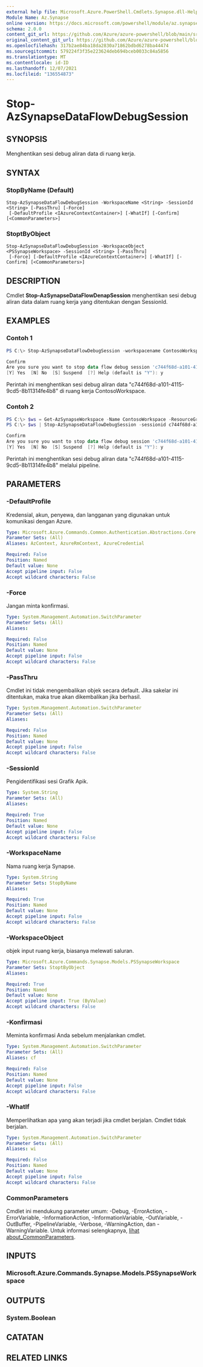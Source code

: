 ```yaml
---
external help file: Microsoft.Azure.PowerShell.Cmdlets.Synapse.dll-Help.xml
Module Name: Az.Synapse
online version: https://docs.microsoft.com/powershell/module/az.synapse/stop-azsynapsedataflowdebugsession
schema: 2.0.0
content_git_url: https://github.com/Azure/azure-powershell/blob/main/src/Synapse/Synapse/help/Stop-AzSynapseDataFlowDebugSession.md
original_content_git_url: https://github.com/Azure/azure-powershell/blob/main/src/Synapse/Synapse/help/Stop-AzSynapseDataFlowDebugSession.md
ms.openlocfilehash: 317b2ae84ba18da2830a71862bdbd6278ba44474
ms.sourcegitcommit: 579224f3f35e223624deb694bceb0033c84a5856
ms.translationtype: MT
ms.contentlocale: id-ID
ms.lasthandoff: 12/07/2021
ms.locfileid: "136554873"
---
```

# Stop-AzSynapseDataFlowDebugSession

## SYNOPSIS
Menghentikan sesi debug aliran data di ruang kerja.

## SYNTAX

### StopByName (Default)
```
Stop-AzSynapseDataFlowDebugSession -WorkspaceName <String> -SessionId <String> [-PassThru] [-Force]
 [-DefaultProfile <IAzureContextContainer>] [-WhatIf] [-Confirm] [<CommonParameters>]
```

### StoptByObject
```
Stop-AzSynapseDataFlowDebugSession -WorkspaceObject <PSSynapseWorkspace> -SessionId <String> [-PassThru]
 [-Force] [-DefaultProfile <IAzureContextContainer>] [-WhatIf] [-Confirm] [<CommonParameters>]
```

## DESCRIPTION
Cmdlet **Stop-AzSynapseDataFlowDenapSession** menghentikan sesi debug aliran data dalam ruang kerja yang ditentukan dengan SessionId.

## EXAMPLES

### Contoh 1
```powershell
PS C:\> Stop-AzSynapseDataFlowDebugSession -workspacename ContosoWorkspace -sessionid c744f68d-a101-4115-9cd5-8b11314fe4b8

Confirm
Are you sure you want to stop data flow debug session 'c744f68d-a101-4115-9cd5-8b11314fe4b8' in workspace 'ContosoWorkspace'?
[Y] Yes  [N] No  [S] Suspend  [?] Help (default is "Y"): y
```

Perintah ini menghentikan sesi debug aliran data "c744f68d-a101-4115-9cd5-8b11314fe4b8" di ruang kerja ContosoWorkspace.

### Contoh 2
```powershell
PS C:\> $ws = Get-AzSynapseWorkspace -Name ContosoWorkspace -ResourceGroupName ContosoGroup
PS C:\> $ws | Stop-AzSynapseDataFlowDebugSession -sessionid c744f68d-a101-4115-9cd5-8b11314fe4b8

Confirm
Are you sure you want to stop data flow debug session 'c744f68d-a101-4115-9cd5-8b11314fe4b8' in workspace 'ContosoWorkspace'?
[Y] Yes  [N] No  [S] Suspend  [?] Help (default is "Y"): y
```

Perintah ini menghentikan sesi debug aliran data "c744f68d-a101-4115-9cd5-8b11314fe4b8" melalui pipeline.

## PARAMETERS

### -DefaultProfile
Kredensial, akun, penyewa, dan langganan yang digunakan untuk komunikasi dengan Azure.

```yaml
Type: Microsoft.Azure.Commands.Common.Authentication.Abstractions.Core.IAzureContextContainer
Parameter Sets: (All)
Aliases: AzContext, AzureRmContext, AzureCredential

Required: False
Position: Named
Default value: None
Accept pipeline input: False
Accept wildcard characters: False
```

### -Force
Jangan minta konfirmasi.

```yaml
Type: System.Management.Automation.SwitchParameter
Parameter Sets: (All)
Aliases:

Required: False
Position: Named
Default value: None
Accept pipeline input: False
Accept wildcard characters: False
```

### -PassThru
Cmdlet ini tidak mengembalikan objek secara default.
Jika sakelar ini ditentukan, maka true akan dikembalikan jika berhasil.

```yaml
Type: System.Management.Automation.SwitchParameter
Parameter Sets: (All)
Aliases:

Required: False
Position: Named
Default value: None
Accept pipeline input: False
Accept wildcard characters: False
```

### -SessionId
Pengidentifikasi sesi Grafik Apik.

```yaml
Type: System.String
Parameter Sets: (All)
Aliases:

Required: True
Position: Named
Default value: None
Accept pipeline input: False
Accept wildcard characters: False
```

### -WorkspaceName
Nama ruang kerja Synapse.

```yaml
Type: System.String
Parameter Sets: StopByName
Aliases:

Required: True
Position: Named
Default value: None
Accept pipeline input: False
Accept wildcard characters: False
```

### -WorkspaceObject
objek input ruang kerja, biasanya melewati saluran.

```yaml
Type: Microsoft.Azure.Commands.Synapse.Models.PSSynapseWorkspace
Parameter Sets: StoptByObject
Aliases:

Required: True
Position: Named
Default value: None
Accept pipeline input: True (ByValue)
Accept wildcard characters: False
```

### -Konfirmasi
Meminta konfirmasi Anda sebelum menjalankan cmdlet.

```yaml
Type: System.Management.Automation.SwitchParameter
Parameter Sets: (All)
Aliases: cf

Required: False
Position: Named
Default value: None
Accept pipeline input: False
Accept wildcard characters: False
```

### -WhatIf
Memperlihatkan apa yang akan terjadi jika cmdlet berjalan. Cmdlet tidak berjalan.

```yaml
Type: System.Management.Automation.SwitchParameter
Parameter Sets: (All)
Aliases: wi

Required: False
Position: Named
Default value: None
Accept pipeline input: False
Accept wildcard characters: False
```

### CommonParameters
Cmdlet ini mendukung parameter umum: -Debug, -ErrorAction, -ErrorVariable, -InformationAction, -InformationVariable, -OutVariable, -OutBuffer, -PipelineVariable, -Verbose, -WarningAction, dan -WarningVariable. Untuk informasi selengkapnya, [lihat about_CommonParameters](http://go.microsoft.com/fwlink/?LinkID=113216).

## INPUTS

### Microsoft.Azure.Commands.Synapse.Models.PSSynapseWorkspace

## OUTPUTS

### System.Boolean

## CATATAN

## RELATED LINKS
